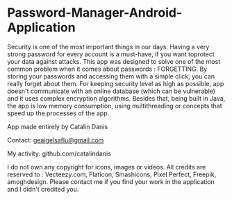 # Password-Manager-Android-Application
Security is one of the most important things in our days. Having a very strong password for every account is a must-have, if you want toprotect your data against attacks. This app was designed to solve one of the most common problem when it comes about passwords : FORGETTING. By storing your passwords and accessing them with a simple click, you can really forget about them. For keeping security level as high as possible, app doesn't communicate with an online database (which can be vulnerable) and it uses complex encryption algorithms. Besides that, being built in Java, the app is low memory consumption, using multithreading or concepts that speed up the processes of the app.

App made entirely by Catalin Danis

Contact: geaigelsaflu@gmail.com

My activity: github.com/catalindanis

I do not own any copyright for icons, images or videos. All credits are reserved to : Vecteezy.com, Flaticon, Smashicons, Pixel Perfect, Freepik, amoghdesign. Please contact me if you find your work in the application and I didn't credited you.
